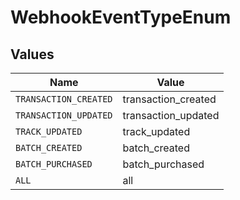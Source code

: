 # WebhookEventTypeEnum


## Values

| Name                  | Value                 |
| --------------------- | --------------------- |
| `TRANSACTION_CREATED` | transaction_created   |
| `TRANSACTION_UPDATED` | transaction_updated   |
| `TRACK_UPDATED`       | track_updated         |
| `BATCH_CREATED`       | batch_created         |
| `BATCH_PURCHASED`     | batch_purchased       |
| `ALL`                 | all                   |